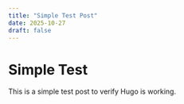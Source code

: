 ```yaml
---
title: "Simple Test Post"
date: 2025-10-27
draft: false
---
```


# Simple Test

This is a simple test post to verify Hugo is working.